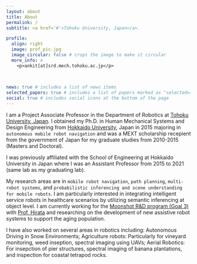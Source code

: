 ```yaml
---
layout: about
title: About
permalink: /
subtitle: <a href='#'>Tohoku University, Japan</a>. 

profile:
  align: right
  image: prof_pic.jpg
  image_circular: false # crops the image to make it circular
  more_info: >
    <p>ankit[at]srd.mech.tohoku.ac.jp</p>
   
    

news: true # includes a list of news items
selected_papers: true # includes a list of papers marked as "selected={true}"
social: true # includes social icons at the bottom of the page
---
```


I am a Project Associate Professor in the Department of Robotics at [Tohoku University, Japan](https://www.tohoku.ac.jp/en/). I obtained my Ph.D. in Human Mechanical Systems and Design Engineering from [Hokkaido University](https://www.global.hokudai.ac.jp/), Japan in 2015 majoring in `autonomous mobile robot navigation` and was a MEXT scholarship recepient from the government of Japan for my graduate studies from 2010-2015 (Masters and Doctoral). 

I was previously affiliated with the School of Engineering at Hokkaido University in Japan where I was an Assistant Professor from 2015 to 2021 (same lab as my graduating lab).  

My research areas are in `mobile robot navigation`, `path planning`, `multi-robot systems`, and `probabilistic inferencing and scene understanding for mobile robots`. I am particularly interested in integrating intelligent service robots in healthcare scenarios by utilizing semantic inferencing at object level. I am currently working for the [Moonshot R&D program (Goal 3)](https://www.jst.go.jp/moonshot/en/program/goal3/) with [Prof. Hirata](https://srd.mech.tohoku.ac.jp/moonshot/en/research/) and researching on the development of new assistive robot systems to support the aging population. 

I have also worked on several areas in robotics including:  Autonomous Driving in Snow Environments; Agriculture robots:  Particularly for vineyard monitoring, weed inseption, spectral imaging using UAVs; Aerial Robotics: For insepction of pier structures, spectral imaging of banana plantations, and inspection for coastal tetrapod rocks.  

